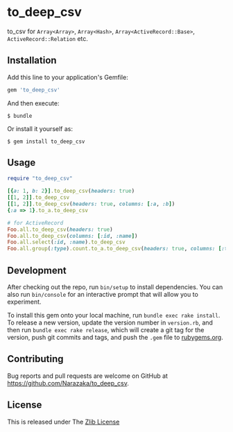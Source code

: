 # to_deep_csv

to_csv for `Array<Array>`, `Array<Hash>`, `Array<ActiveRecord::Base>`, `ActiveRecord::Relation` etc.

## Installation

Add this line to your application's Gemfile:

```ruby
gem 'to_deep_csv'
```

And then execute:

    $ bundle

Or install it yourself as:

    $ gem install to_deep_csv

## Usage

```ruby
require "to_deep_csv"

[{a: 1, b: 2}].to_deep_csv(headers: true)
[[1, 2]].to_deep_csv
[[1, 2]].to_deep_csv(headers: true, columns: [:a, :b])
{:a => 1}.to_a.to_deep_csv

# for ActiveRecord
Foo.all.to_deep_csv(headers: true)
Foo.all.to_deep_csv(columns: [:id, :name])
Foo.all.select(:id, :name).to_deep_csv
Foo.all.group(:type).count.to_a.to_deep_csv(headers: true, columns: [:type, :count])
```

## Development

After checking out the repo, run `bin/setup` to install dependencies. You can also run `bin/console` for an interactive prompt that will allow you to experiment.

To install this gem onto your local machine, run `bundle exec rake install`. To release a new version, update the version number in `version.rb`, and then run `bundle exec rake release`, which will create a git tag for the version, push git commits and tags, and push the `.gem` file to [rubygems.org](https://rubygems.org).

## Contributing

Bug reports and pull requests are welcome on GitHub at https://github.com/Narazaka/to_deep_csv.

## License

This is released under The [Zlib License](LICENSE)
